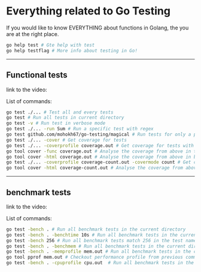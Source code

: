 # Everything related to Go Testing

If you would like to know EVERYTHING about functions in Golang, the you are at the right place.

```bash
go help test # Gte help with test
go help testflag # More info about testing in Go!
```
---
## Functional tests

link to the video:

List of commands:
```bash
go test ./... # Test all and every tests
go test # Run all tests in current directory
go test -v # Run test in verbose mode
go test ./... -run Sum # Run a specific test with regex
go test github.com/mohokh67/go-testing/magical # Run tests for only a package
go test ./... -cover # Get coverage for tests
go test ./... -coverprofile coverage.out # Get coverage for tests with percentage
go tool cover -func coverage.out # Analyse the coverage from above in terminal
go tool cover -html coverage.out # Analyse the coverage from above in browser
go test ./... -coverprofile coverage-count.out -covermode count # Get coverage for tests with count
go tool cover -html coverage-count.out # Analyse the coverage from above in browser
```

-------
## benchmark tests
link to the video:

List of commands:
```bash
go test -bench . # Run all benchmark tests in the current directory
go test -bench . -benchtime 10s # Run all benchmark tests in the current directory for 10 seconds
go test -bench 256 # Run all benchmark tests match 256 in the test name(regex)
go test -bench . -benchmem # Run all benchmark tests in the current directory with memory information
go test -bench . -memprofile mem.out # Run all benchmark tests in the current and profile them based on memory
go tool pprof mem.out # Checkout performance profile from previous command - type "help" and then "gif" or other format
go test -bench . -cpuprofile cpu.out  # Run all benchmark tests in the current and profile them based on CPU
```